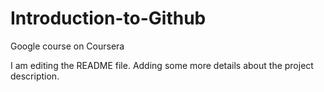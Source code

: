 # Introduction-to-Github
Google course on Coursera

I am editing the README file. Adding some more details about the project description.

